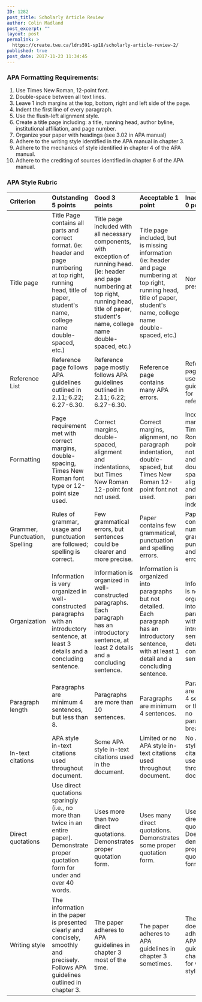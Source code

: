 ```yaml
---
ID: 1282
post_title: Scholarly Article Review
author: Colin Madland
post_excerpt: ""
layout: post
permalink: >
  https://create.twu.ca/ldrs591-sp18/scholarly-article-review-2/
published: true
post_date: 2017-11-23 11:34:45
---
```

### APA Formatting Requirements:

1. Use Times New Roman, 12-point font.
2. Double-space between all text lines.
3. Leave 1 inch margins at the top, bottom, right and left side of the page.
4. Indent the first line of every paragraph.
5. Use the flush-left alignment style.
6. Create a title page including: a title, running head, author byline, institutional affiliation, and page number.
7. Organize your paper with headings (see 3.02 in APA manual)
8. Adhere to the writing style identified in the APA manual in chapter 3.
9. Adhere to the mechanics of style identified in chapter 4 of the APA manual.
10. Adhere to the crediting of sources identified in chapter 6 of the APA manual. 

### APA Style Rubric

| Criterion | Outstanding 5 points | Good 3 points | Acceptable 1 point | Inadequate 0 points |
| :--- | :--- | :--- | :--- | :--- |
| Title page | Title Page contains all parts and correct format. (ie: header and page numbering at top right, running head, title of paper, student's name, college name double-spaced, etc.)  | Title page included with all necessary components, with exception of running head. (ie: header and page numbering at top right, running head, title of paper, student's name, college name double-spaced, etc.)  | Title page included, but is missing information (ie: header and page numbering at top right, running head, title of paper, student's name, college name double-spaced, etc.)  | None present.  |
| Reference List | Reference page follows APA guidelines outlined in  2.11; 6.22; 6.27-6.30. | Reference page mostly follows APA guidelines outlined in 2.11; 6.22; 6.27-6.30. | Reference page contains many APA errors. | Reference page lacks use of APA guidelines for references. |
| Formatting | Page requirement met with correct margins, double-spacing, Times New Roman font type or 12-point size used.  | Correct margins, double-spaced, alignment and indentations, but Times New Roman 12-point font not used.  | Correct margins, alignment, no paragraph indentation, double-spaced, but Times New Roman 12-point font not used.  | Incorrect margins, Times New Roman 12-point font not used and not double-spaced. No alignment and no paragraph indentation. |
| Grammer, Punctuation, Spelling | Rules of grammar, usage and punctuation are followed; spelling is correct.  | Few grammatical errors, but sentences could be clearer and more precise.  | Paper contains few grammatical, punctuation and spelling errors.  | Paper contains numerous grammatical, punctuation, and spelling errors.  |
| Organization | Information is very organized in well- constructed paragraphs with an introductory sentence, at least 3 details and a concluding sentence.  | Information is organized in well-constructed paragraphs. Each paragraph has an introductory sentence, at least 2 details and a concluding sentence.  | Information is organized into paragraphs but not detailed. Each paragraph has an introductory sentence, with at least 1 detail and a concluding sentence.  | Information is not organized into paragraphs with introductory sentences, details or concluding sentences.  |
| Paragraph length | Paragraphs are minimum 4 sentences, but less than 8.  | Paragraphs are more than 10 sentences.  | Paragraphs are minimum 4 sentences.  | Paragraphs are less than 4 sentences or there are no paragraphs breaks.  |
| In-text citations | APA style in-text citations used throughout document.  | Some APA style in-text citations used in the document.  | Limited or no APA style in-text citations used throughout document. | No APA style in-text citations used throughout document.  |
| Direct quotations | Use direct quotations sparingly (i.e., no more than twice in an entire paper). Demonstrate proper quotation form for under and over 40 words. | Uses more than two direct quotations. Demonstrates proper quotation form. | Uses many direct quotations. Demonstrates some proper quotation form. | Uses many direct quotations.  Does not demonstrate proper quotation form. |
| Writing style | The information in the paper is presented clearly and concisely, smoothly and precisely.  Follows APA guidelines outlined in chapter 3. | The paper adheres to APA guidelines in chapter 3 most of the time. | The paper adheres to APA guidelines in chapter 3 sometimes.  | The paper does not adhere to APA guidelines in chapter 3 for writing style. |